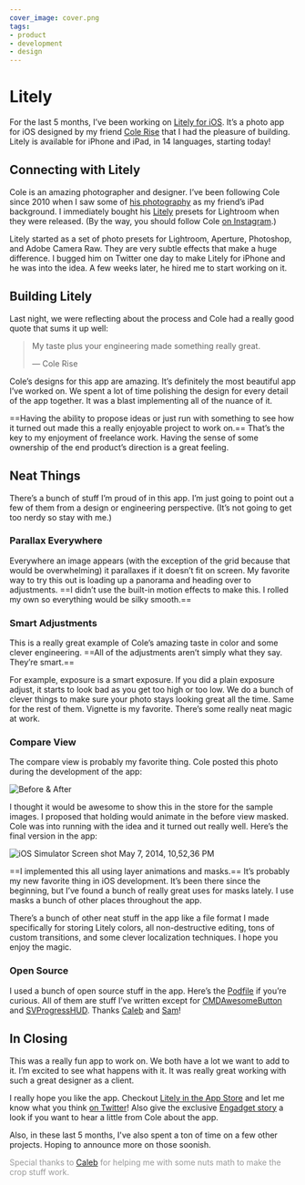 ```yaml
---
cover_image: cover.png
tags:
- product
- development
- design
---
```


# Litely

For the last 5 months, I’ve been working on [Litely for iOS](https://itunes.apple.com/app/litely/id850707754?mt=8&amp;uo=4&amp;at=1l3vmtU). It’s a photo app for iOS designed by my friend [Cole Rise](https://twitter.com/colerise) that I had the pleasure of building. Litely is available for iPhone and iPad, in 14 languages, starting today!

## Connecting with Litely

Cole is an amazing photographer and designer. I’ve been following Cole since 2010 when I saw some of [his photography](http://colerise.com) as my friend’s iPad background. I immediately bought his [Litely](http://lite.ly) presets for Lightroom when they were released. (By the way, you should follow Cole [on Instagram](https://instagram.com/colerise).)

Litely started as a set of photo presets for Lightroom, Aperture, Photoshop, and Adobe Camera Raw. They are very subtle effects that make a huge difference. I bugged him on Twitter one day to make Litely for iPhone and he was into the idea. A few weeks later, he hired me to start working on it.

## Building Litely

Last night, we were reflecting about the process and Cole had a really good quote that sums it up well:

> My taste plus your engineering made something really great.
>
> — Cole Rise

Cole’s designs for this app are amazing. It’s definitely the most beautiful app I’ve worked on. We spent a lot of time polishing the design for every detail of the app together. It was a blast implementing all of the nuance of it.

==Having the ability to propose ideas or just run with something to see how it turned out made this a really enjoyable project to work on.== That’s the key to my enjoyment of freelance work. Having the sense of some ownership of the end product’s direction is a great feeling.

## Neat Things

There’s a bunch of stuff I’m proud of in this app. I’m just going to point out a few of them from a design or engineering perspective. (It’s not going to get too nerdy so stay with me.)

### Parallax Everywhere

Everywhere an image appears (with the exception of the grid because that would be overwhelming) it parallaxes if it doesn’t fit on screen. My favorite way to try this out is loading up a panorama and heading over to adjustments. ==I didn’t use the built-in motion effects to make this. I rolled my own so everything would be silky smooth.==

### Smart Adjustments

This is a really great example of Cole’s amazing taste in color and some clever engineering. ==All of the adjustments aren’t simply what they say. They’re smart.==

For example, exposure is a smart exposure. If you did a plain exposure adjust, it starts to look bad as you get too high or too low. We do a bunch of clever things to make sure your photo stays looking great all the time. Same for the rest of them. Vignette is my favorite. There’s some really neat magic at work.

### Compare View

The compare view is probably my favorite thing. Cole posted this photo during the development of the app:

![Before & After](compare.jpg)

I thought it would be awesome to show this in the store for the sample images. I proposed that holding would animate in the before view masked. Cole was into running with the idea and it turned out really well. Here’s the final version in the app:

![iOS Simulator Screen shot May 7, 2014, 10,52,36 PM](screenshot.png)

==I implemented this all using layer animations and masks.== It’s probably my new favorite thing in iOS development. It’s been there since the beginning, but I’ve found a bunch of really great uses for masks lately. I use masks a bunch of other places throughout the app.

There’s a bunch of other neat stuff in the app like a file format I made specifically for storing Litely colors, all non-destructive editing, tons of custom transitions, and some clever localization techniques. I hope you enjoy the magic.

### Open Source

I used a bunch of open source stuff in the app. Here’s the [Podfile](https://gist.github.com/soffes/965622a80351e11c67f9) if you’re curious. All of them are stuff I’ve written except for [CMDAwesomeButton](https://github.com/calebd/CMDAwesomeButton) and [SVProgressHUD](https://github.com/samvermette/SVProgressHUD). Thanks [Caleb](https://twitter.com/calebd) and [Sam](https://twitter.com/samvermette)!

## In Closing

This was a really fun app to work on. We both have a lot we want to add to it. I’m excited to see what happens with it. It was really great working with such a great designer as a client.

I really hope you like the app. Checkout [Litely in the App Store](https://itunes.apple.com/app/litely/id850707754?mt=8&amp;uo=4&amp;at=1l3vmtU) and let me know what you think [on Twitter](https://twitter.com/soffes)! Also give the exclusive [Engadget story](http://www.engadget.com/2014/05/08/litely-ios-hands-on/) a look if you want to hear a little from Cole about the app.

Also, in these last 5 months, I've also spent a ton of time on a few other projects. Hoping to announce more on those soonish.

<span style="color:#999">Special thanks to  [Caleb](https://twitter.com/calebd) for helping me with some nuts math to make the crop stuff work.</span>
